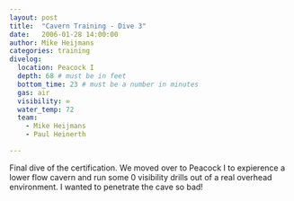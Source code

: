 ```yaml
---
layout: post
title:  "Cavern Training - Dive 3"
date:   2006-01-28 14:00:00
author: Mike Heijmans
categories: training
divelog:
  location: Peacock I
  depth: 68 # must be in feet
  bottom_time: 23 # must be a number in minutes
  gas: air
  visibility: ∞
  water_temp: 72
  team:
    - Mike Heijmans
    - Paul Heinerth

---
```

Final dive of the certification. We moved over to Peacock I to expierence a lower flow cavern and run some 0 visibility drills out of a real overhead environment. I wanted to penetrate the cave so bad! 